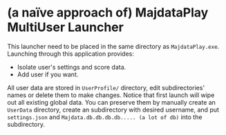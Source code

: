 # (a naïve approach of) MajdataPlay MultiUser Launcher

This launcher need to be placed in the same directory as `MajdataPlay.exe`. Launching through this application provides:
- Isolate user's settings and score data.
- Add user if you want.

All user data are stored in `UserProfile/` directory, edit subdirectories' names or delete them to make changes.
Notice that first launch will wipe out all existing global data. You can preserve them by manually create an `UserData` directory, create an subdirectory with desired username, and put `settings.json` and `Majdata.db.db.db.db..... (a lot of db)` into the subdirectory.


